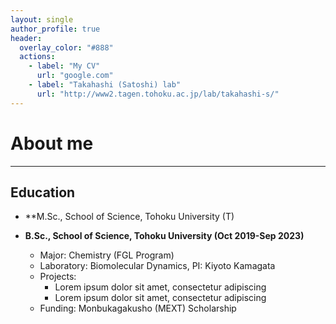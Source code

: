 ```yaml
---
layout: single
author_profile: true
header:
  overlay_color: "#888"
  actions:
    - label: "My CV"
      url: "google.com"
    - label: "Takahashi (Satoshi) lab"
      url: "http://www2.tagen.tohoku.ac.jp/lab/takahashi-s/"
---
```

# About me
---
## Education
* **M.Sc., School of Science, Tohoku University (T)

* **B.Sc., School of Science, Tohoku University (Oct 2019-Sep 2023)**
    * Major: Chemistry (FGL Program)
    * Laboratory: Biomolecular Dynamics, PI: Kiyoto Kamagata
    * Projects:
        * Lorem ipsum dolor sit amet, consectetur adipiscing
        * Lorem ipsum dolor sit amet, consectetur adipiscing
    * Funding: Monbukagakusho (MEXT) Scholarship